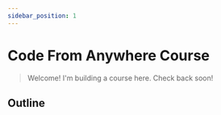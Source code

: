 ```yaml
---
sidebar_position: 1
---
```


# Code From Anywhere Course

> Welcome! I'm building a course here. Check back soon!

## Outline
